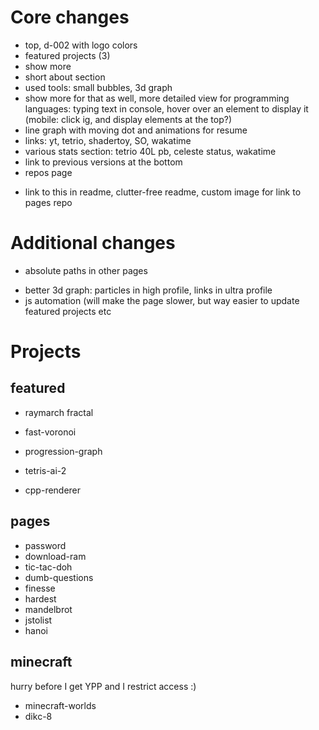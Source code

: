 # Core changes
+ top, d-002 with logo colors
+ featured projects (3)
+ show more
+ short about section
+ used tools: small bubbles, 3d graph
+ show more for that as well, more detailed view for programming languages: typing text in console, hover over an element to display it (mobile: click ig, and display elements at the top?)
+ line graph with moving dot and animations for resume
+ links: yt, tetrio, shadertoy, SO, wakatime
+ various stats section: tetrio 40L pb, celeste status, wakatime
+ link to previous versions at the bottom
+ repos page
- link to this in readme, clutter-free readme, custom image for link to pages repo

# Additional changes
+ absolute paths in other pages
- better 3d graph: particles in high profile, links in ultra profile
- js automation (will make the page slower, but way easier to update featured projects etc

# Projects
## featured
- raymarch fractal
- fast-voronoi
- progression-graph

- tetris-ai-2
- cpp-renderer

## pages
- password
- download-ram
- tic-tac-doh
- dumb-questions
- finesse
- hardest
- mandelbrot
- jstolist
- hanoi

## minecraft
hurry before I get YPP and I restrict access :)
- minecraft-worlds
- dikc-8
